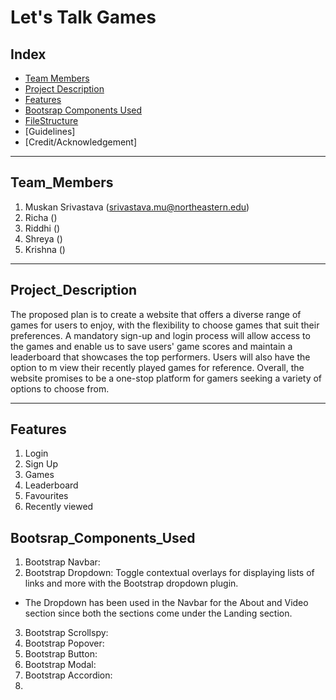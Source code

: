 # Let's Talk Games


## Index

- [Team Members](#Team_Members)
- [Project Description](#Project_Description)
- [Features](#Features)
- [Bootsrap Components Used](#Bootsrap_Components_Used)
- [FileStructure](#file-structure)
- [Guidelines]
- [Credit/Acknowledgement]
-----------------------------------------------------------------------------------------------------------------

## Team_Members

1. Muskan Srivastava    (srivastava.mu@northeastern.edu)
2. Richa    ()
3. Riddhi     ()
4. Shreya ()
5. Krishna ()

-----------------------------------------------------------------------------------------------------------------

## Project_Description

The proposed plan is to create a website that offers a diverse range of games for users to enjoy, with the flexibility to choose games that suit their preferences. A mandatory sign-up and login process will allow access to the games and enable us to save users' game scores and maintain a leaderboard that showcases the top performers. Users will also have the option to m view their recently played games for reference. Overall, the website promises to be a one-stop platform for gamers seeking a variety of options to choose from.

-----------------------------------------------------------------------------------------------------------------

## Features

1. Login
2. Sign Up
3. Games
4. Leaderboard
5. Favourites
6. Recently viewed

## Bootsrap_Components_Used

1. Bootstrap Navbar: 
2. Bootstrap Dropdown: Toggle contextual overlays for displaying lists of links and more with the Bootstrap dropdown plugin.
- The Dropdown has been used in the Navbar for the About and Video section since both the sections come under the Landing section.
3. Bootstrap Scrollspy:
4. Bootstrap Popover:
5. Bootstrap Button:
6. Bootstrap Modal:
7. Bootstrap Accordion:
6. 